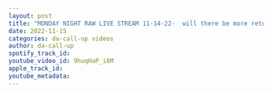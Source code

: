 ```yaml
---
layout: post
title: "MONDAY NIGHT RAW LIVE STREAM 11-14-22-  will there be more returns?"
date: 2022-11-15
categories: da-call-up videos
author: da-call-up
spotify_track_id: 
youtube_video_id: 9huqHaP_i8M
apple_track_id: 
youtube_metadata: 
---
```

